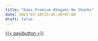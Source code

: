 ```yaml
---
title: "Kaos Premium Akagami No Shanks"
date: 2023-01-10T13:45:28+07:00
draft: false
---
```


[{{< pay/button >}}](https://app.midtrans.com/payment-links/KPM-01)